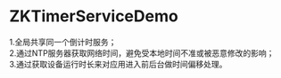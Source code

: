 # ZKTimerServiceDemo

1.全局共享同一个倒计时服务；<br/>2.通过NTP服务器获取网络时间，避免受本地时间不准或被恶意修改的影响；<br/>3.通过获取设备运行时长来对应用进入前后台做时间偏移处理。
